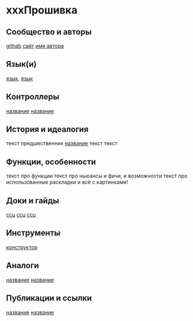 # хххПрошивка

## Сообщество и авторы
[githab](ссылка)
[сайт](ссылка)
[имя автора](ссылка)

## Язык(и)
[язык](ссылка), [язык](ссылка)

## Контроллеры
[название](ссылка)
[название](ссылка)

## История и идеалогия 
текст 
предшественник [название](ссылка)
текст 
текст 

## Функции, особенности
текст про функции
текст про ньюансы и фичи, и возможности
текст про использованные раскладки
и всё с картинками!

## Доки и гайды
[ссц](ссылка) 
[ссц](ссылка) 
[ссц](ссылка) 

## Инструменты
[конструктор](ссылка) 

## Аналоги
[название](ссылка) 
[название](ссылка) 

## Публикации и ссылки
[название](ссылка) 
[название](ссылка)
